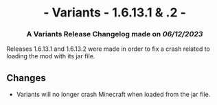 # <center>- Variants - 1.6.13.1 & .2 -</center>
### <center>A Variants Release Changelog made on *06/12/2023*</center>

Releases 1.6.13.1 and 1.6.13.2 were made in order to fix a crash related to loading the mod with its jar file.

## Changes
- Variants will no longer crash Minecraft when loaded from the jar file.